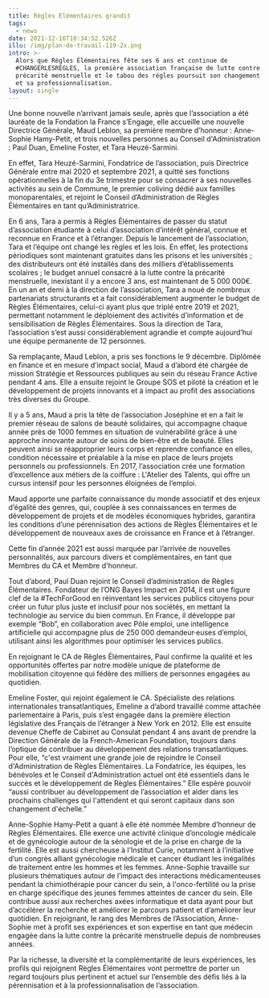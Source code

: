 ```yaml
---
title: Règles Élémentaires grandit
tags:
  - news
date: 2021-12-16T10:34:52.526Z
illu: /img/plan-de-travail-119-2x.png
intro: >-
  Alors que Règles Élémentaires fête ses 6 ans et continue de 
  #CHANGERLESRÈGLES, la première association française de lutte contre la
  précarité menstruelle et le tabou des règles poursuit son changement d’échelle
  et sa professionnalisation.
layout: single
---
```

Une bonne nouvelle n’arrivant jamais seule, après que l’association a été lauréate de la Fondation la France s’Engage, elle accueille une nouvelle Directrice Générale, Maud Leblon, sa première membre d’honneur : Anne-Sophie Hamy-Petit, et trois nouvelles personnes au Conseil d'Administration : Paul Duan, Emeline Foster, et Tara Heuzé-Sarmini.

En effet, Tara Heuzé-Sarmini, Fondatrice de l’association, puis Directrice Générale entre mai 2020 et septembre 2021, a quitté ses fonctions opérationnelles à la fin du 3e trimestre pour se  consacrer à ses nouvelles activités au sein de Commune, le premier coliving dédié aux familles monoparentales, et rejoint le Conseil d’Administration de Règles Élémentaires en tant qu’Administratrice.

En 6 ans, Tara  a permis à Règles Élémentaires de passer du statut d’association étudiante à celui d’association d’intérêt général, connue et reconnue en France et à l’étranger. Depuis le lancement de l’association, Tara et l’équipe ont changé les règles et les lois. En effet, les protections périodiques sont maintenant gratuites dans les prisons et les universités ; des distributeurs ont été installés dans des milliers d’établissements scolaires ; le budget annuel consacré à la lutte contre la précarité menstruelle, inexistant il y a encore 3 ans, est maintenant de 5 000 000€. En un an et demi à la direction de l’association, Tara a noué de nombreux partenariats structurants et a fait considérablement augmenter le budget de Règles Élémentaires, celui-ci ayant plus que triplé entre 2019 et 2021, permettant notamment le déploiement des activités d’information et de sensibilisation de Règles Élémentaires. Sous la direction de Tara, l’association s’est aussi considérablement agrandie  et compte aujourd’hui une équipe permanente de 12 personnes. 

Sa remplaçante, Maud Leblon, a pris ses fonctions le 9 décembre. Diplômée en finance et en mesure d’impact social, Maud a d’abord été chargée de mission Stratégie et Ressources publiques au sein du réseau France Active pendant 4 ans. Elle a ensuite rejoint le Groupe SOS et piloté la création et le développement de projets innovants et à impact au profit des associations très diverses du Groupe.

Il y a 5 ans, Maud a pris la tête de l’association Joséphine et en a fait  le premier réseau de salons de beauté solidaires, qui accompagne chaque année près de 1000 femmes en situation de vulnérabilité grâce à une approche innovante autour de soins de bien-être et de beauté. Elles peuvent ainsi se réapproprier leurs corps et reprendre confiance en elles, condition nécessaire et préalable à la mise en place de leurs projets personnels ou professionnels. En 2017, l’association crée une formation d’excellence aux métiers de la coiffure : L'Atelier des Talents, qui offre un cursus intensif pour les personnes éloignées de l’emploi. 

Maud apporte une parfaite connaissance du monde associatif et des enjeux d’égalité des genres, qui, couplée à ses connaissances en termes de développement de projets et de modèles économiques hybrides, garantira les conditions d’une pérennisation des actions de Règles Élémentaires et le développement de nouveaux axes de croissance en France et à l’étranger. 

Cette fin d’année 2021 est aussi marquée par l’arrivée de nouvelles personnalités, aux parcours divers et complémentaires,  en tant que Membres du CA et Membre d'honneur. 

Tout d’abord, Paul Duan rejoint le Conseil d’administration de Règles Élémentaires. Fondateur de l’ONG Bayes Impact en 2014, il est une figure clef de la  #TechForGood en réinventant les services publics citoyens pour créer un futur plus juste et inclusif pour nos sociétés, en mettant la technologie au service du bien commun. En France, il développe par exemple “Bob”, en collaboration avec Pôle emploi, une intelligence artificielle qui accompagne plus de 250 000 demandeur·euses d’emploi, utilisant ainsi les algorithmes pour optimiser les services publics.

En rejoignant le CA de Règles Élémentaires, Paul confirme la qualité et les opportunités offertes par notre modèle unique de plateforme de mobilisation citoyenne qui fédère des milliers de personnes engagées au quotidien. 

Emeline Foster, qui rejoint également le CA. Spécialiste des relations internationales transatlantiques, Emeline a d’abord travaillé comme attachée parlementaire à Paris, puis s’est engagée dans la première élection législative des Français de l’étranger à New York en 2012. Elle est ensuite devenue Cheffe de Cabinet au Consulat pendant 4 ans avant de prendre la Direction Générale de la French-American Foundation, toujours dans l’optique de contribuer au développement des relations transatlantiques. Pour elle, “c'est vraiment une grande joie de rejoindre le Conseil d'Administration de Règles Élémentaires. La Fondatrice, les équipes, les bénévoles et le Conseil d'Administration actuel ont été essentiels dans le succès et le développement de Règles Élémentaires.” Elle espère pouvoir “aussi contribuer au développement de l’association et aider dans les prochains challenges qui l'attendent et qui seront capitaux dans son changement d'échelle.”

Anne-Sophie Hamy-Petit a quant à elle été nommée Membre d’honneur de Règles Élémentaires. Elle exerce une activité clinique d’oncologie médicale et de gynécologie autour de la sénologie et de la prise en charge de la fertilité.  Elle est aussi chercheuse à l’Institut Curie, notamment à l’initiative d’un congrès alliant gynécologie médicale et cancer étudiant les inégalités de traitement entre les hommes et les femmes. Anne-Sophie travaille sur plusieurs thématiques autour de l’impact des interactions médicamenteuses pendant la chimiothérapie pour cancer du sein, à l'onco-fertilité ou la prise en charge spécifique des jeunes femmes atteintes de cancer du sein. Elle contribue aussi aux recherches axées informatique et data ayant pour but d’accélérer la recherche et améliorer le parcours patient et d’améliorer leur quotidien. En rejoignant, le rang des Membres de l’Association, Anne-Sophie met à profit ses expériences et son expertise en tant que médecin engagée dans la lutte contre la précarité menstruelle depuis de nombreuses années. 

Par la richesse, la diversité et la complémentarité de leurs expériences, les profils qui rejoignent  Règles Élémentaires vont permettre de porter un regard toujours plus pertinent et actuel sur l’ensemble des défis liés à la pérennisation et à la professionnalisation de l’association.
